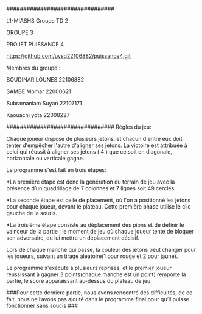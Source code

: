 ################################

L1-MIASHS Groupe TD 2

GROUPE 3

PROJET PUISSANCE 4   

https://github.com/uvsq22106882/puissance4.git 

Membres du groupe : 

  BOUDINAR LOUNES   22106882

  SAMBE Momar       22000621

  Subramaniam Suyan 22107171

  Kaouachi yota     22008227

################################
Règles du jeu:

Chaque joueur dispose de plusieurs jetons, et chacun d'entre eux doit tenter d'empêcher l'autre d'aligner ses jetons. La victoire est attribuée à celui qui réussit à aligner ses jetons ( 4 ) que ce soit en diagonale, horizontale ou verticale gagne.

Le programme s'est fait en trois étapes:

*La première étape est donc la génération du terrain de jeu avec la présence d’un quadrillage de 7 colonnes et 7 lignes soit 49 cercles.  

*La seconde étape est celle de placement, où l'on a positionné les jetons pour chaque joueur, devant le plateau. Cette première phase utilise le clic gauche de la souris.

*La troisième étape consiste au déplacement des pions et de définir le vainceur de la partie : le moment de jeu où chaque joueur tente de bloquer son adversaire, ou lui mettre un déplacement décisif.

Lors de chaque manche qui passe, la couleur des jetons peut changer pour les joueurs, suivant un tirage aléatoire(1 pour rouge et 2 pour jaune).

Le programme s'exécute à plusieurs reprises, et le premier joueur réussissant à gagner 3 points(chaque manche est un point) remporte la partie, le score apparaissant au-dessus du plateau de jeu.


###Pour cette dernière partie, nous avons rencontré des difficultés, de ce fait, nous ne l’avons pas ajouté dans le programme final pour qu’il puisse fonctionner sans soucis ###
